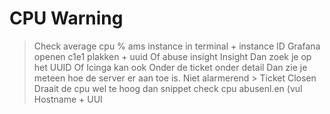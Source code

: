 <h1> CPU Warning </h1>

> Check average cpu %
> ams instance in terminal + instance ID
> Grafana openen
> c1e1 plakken + uuid
Of abuse insight
Insight
Dan zoek je op het UUID
Of Icinga kan ook
Onder de ticket onder detail
Dan zie je meteen hoe de server er aan toe is.
Niet alarmerend > Ticket Closen
Draait de cpu wel te hoog dan snippet check cpu abusenl.en (vul Hostname + UUI